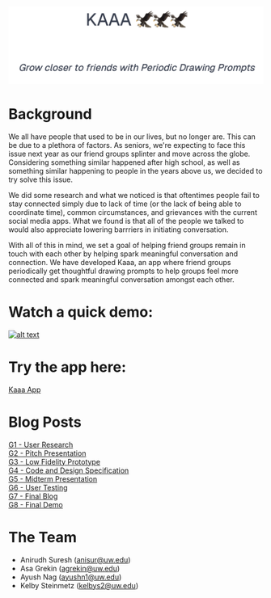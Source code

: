 <a href="https://kaaa-plum.vercel.app"><img src="./images/logo.png"/>
</a>

# Background

We all have people that used to be in our lives, but no longer are. This can be due to a plethora of factors. As seniors, we're expecting to face this issue next year as our friend groups splinter and move across the globe. Considering something similar happened after high school, as well as something similar happening to people in the years above us, we decided to try solve this issue.

We did some research and what we noticed is that oftentimes people fail to stay connected simply due to lack of time (or the lack of being able to coordinate time), common circumstances, and grievances with the current social media apps. What we found is that all of the people we talked to would also appreciate lowering barrriers in initiating conversation.

With all of this in mind, we set a goal of helping friend groups remain in touch with each other by helping spark meaningful conversation and connection. We have developed Kaaa, an app where friend groups periodically get thoughtful drawing prompts to help groups feel more connected and spark meaningful conversation amongst each other.

# Watch a quick demo:

[![alt text](https://img.youtube.com/vi/ZglEUdvyu3U/0.jpg)](https://www.youtube.com/watch?v=ZglEUdvyu3U)

# Try the app here:
[Kaaa App](https://kaaa-plum.vercel.app/login)

# Blog Posts
[G1 - User Research](./G1.md)\
[G2 - Pitch Presentation](https://docs.google.com/presentation/d/1r8Y46khKjAFP8ZgOVZN3TSIaghxb2zyXZygGF7Y0qCE/edit?usp=sharing)\
[G3 - Low Fidelity Prototype](./G3.md)\
[G4 - Code and Design Specification](./G4.md)\
[G5 - Midterm Presentation](https://docs.google.com/presentation/d/1oEzm3hIZ9OxxjXSdxX6G27oXhDl-FH2JL5jt7pDneFY/edit?usp=sharing)\
[G6 - User Testing](./G6.md)\
[G7 - Final Blog](./G7.md)\
[G8 - Final Demo](https://youtu.be/ZglEUdvyu3U)


# The Team

- Anirudh Suresh (anisur@uw.edu)
- Asa Grekin (agrekin@uw.edu)
- Ayush Nag (ayushn1@uw.edu)
- Kelby Steinmetz (kelbys2@uw.edu)

